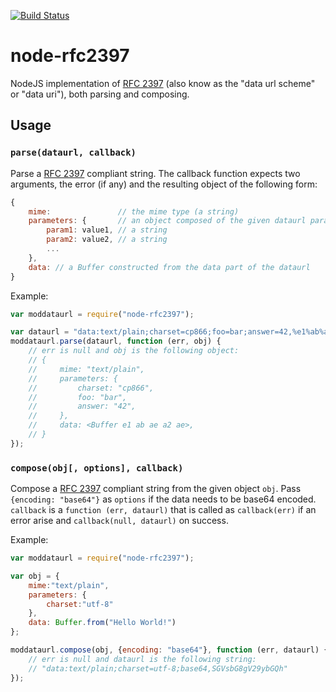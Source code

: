 [![Build Status](https://travis-ci.org/NetOxygen/node-rfc2397.svg?branch=master)](https://travis-ci.org/NetOxygen/node-rfc2397)

# node-rfc2397

NodeJS implementation of [RFC 2397](https://tools.ietf.org/html/rfc2397) (also
know as the "data url scheme" or "data uri"), both parsing and composing.

## Usage

### `parse(dataurl, callback)`

Parse a [RFC 2397](https://tools.ietf.org/html/rfc2397) compliant string. The
callback function expects two arguments, the error (if any) and the resulting
object of the following form:

```javascript
{
    mime:               // the mime type (a string)
    parameters: {       // an object composed of the given dataurl parameters
        param1: value1, // a string
        param2: value2, // a string
        ...
    },
    data: // a Buffer constructed from the data part of the dataurl
}
```

Example:

```javascript
var moddataurl = require("node-rfc2397");

var dataurl = "data:text/plain;charset=cp866;foo=bar;answer=42,%e1%ab%ae%a2%ae";
moddataurl.parse(dataurl, function (err, obj) {
    // err is null and obj is the following object:
    // {
    //     mime: "text/plain",
    //     parameters: {
    //         charset: "cp866",
    //         foo: "bar",
    //         answer: "42",
    //     },
    //     data: <Buffer e1 ab ae a2 ae>,
    // }
});
```

### `compose(obj[, options], callback)`

Compose a [RFC 2397](https://tools.ietf.org/html/rfc2397) compliant string from
the given object `obj`. Pass `{encoding: "base64"}` as `options` if the data
needs to be base64 encoded. `callback` is a `function (err, dataurl)` that is
called as `callback(err)` if an error arise and `callback(null, dataurl)` on
success.

Example:

```javascript
var moddataurl = require("node-rfc2397");

var obj = {
    mime:"text/plain",
    parameters: {
        charset:"utf-8"
    },
    data: Buffer.from("Hello World!")
};

moddataurl.compose(obj, {encoding: "base64"}, function (err, dataurl) {
    // err is null and dataurl is the following string:
    // "data:text/plain;charset=utf-8;base64,SGVsbG8gV29ybGQh"
});
```
